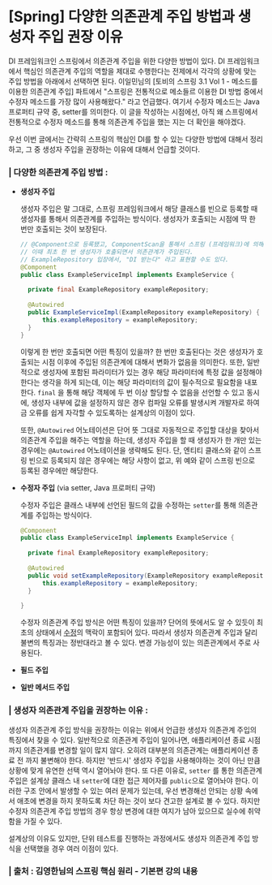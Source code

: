 # [Spring] 다양한 의존관계 주입 방법과 생성자 주입 권장 이유



DI 프레임워크인 스프링에서 의존관계 주입을 위한 다양한 방법이 있다. DI 프레임워크에서 핵심인 의존관계 주입의 역할을 제대로 수행한다는 전제에서 각각의 상황에 맞는 주입 방법을 아래에서 선택하면 된다. 이일민님의 [토비의 스프링 3.1 Vol 1 - 메소드를 이용한 의존관계 주입] 파트에서 "스프링은 전통적으로 메소들르 이용한 DI 방법 중에서 수정자 메소드를 가장 많이 사용해왔다." 라고 언급했다. 여기서 수정자 메소드는 Java 프로퍼티 규약 중, setter를 의미한다. 이 글을 작성하는 시점에선, 아직 왜 스프링에서 전통적으로 수정자 메소드를 통해 의존관계 주입을 했는 지는 더 확인을 해야겠다. 

우선 이번 글에서는 간략히 스프링의 핵심인 DI를 할 수 있는 다양한 방법에 대해서 정리하고, 그 중 생성자 주입을 권장하는 이유에 대해서 언급할 것이다.

### | 다양한 의존관계 주입 방법 :

- **생성자 주입** 

  생성자 주입은 말 그대로, 스프링 프레임워크에서 해당 클래스를 빈으로 등록할 때 생성자를 통해서 의존관계를 주입하는 방식이다. 생성자가 호출되는 시점에 딱 한 번만 호출되는 것이 보장된다. 

  ```java
  // @Component으로 등록됐고, ComponentScan을 통해서 스프링 (프레임워크)에 의해 빈으로 등록된다. 
  // 이때 최초 한 번 생성자가 호출되면서 의존관계가 주입된다. 
  // ExampleRepository 입장에서, "DI 받는다" 라고 표현할 수도 있다.
  @Component
  public class ExampleServiceImpl implements ExampleService {
    
    private final ExampleRepository exampleRepository; 
    
    @Autowired
    public ExampleServiceImpl(ExampleRepository exampleRepository) {
      	this.exampleRepository = exampleRepository; 
    }
  }
  ```

  이렇게 한 번만 호출되면 어떤 특징이 있을까?  한 번만 호출된다는 것은 생성자가 호출되는 시점 이후에 주입된 의존관계에 대해서 변화가 없음을 의미한다. 또한, 일반적으로 생성자에 포함된 파라미터가 있는 경우 해당 파라미터에 특정 값을 설정해야 한다는 생각을 하게 되는데, 이는 해당 파라미터의 값이 필수적으로 필요함을 내포한다. `final` 을 통해 해당 객체에 두 번 이상 할당할 수 없음을 선언할 수 있고 동시에, 생성자 내부에 값을 설정하지 않은 경우 컴파일 오류를 발생시켜 개발자로 하여금 오류를 쉽게 자각할 수 있도록하는 설계상의 이점이 있다. 

  또한, `@Autowired` 어노테이션은 단어 뜻 그대로 자동적으로 주입할 대상을 찾아서 의존관계 주입을 해주는 역할을 하는데, 생성자 주입을 할 때 생성자가 한 개만 있는 경우에는 `@Autowired` 어노테이션을 생략해도 된다. 단, 엔티티 클래스와 같이 스프링 빈으로 등록되지 않은 경우에는 해당 사항이 없고, 위 예와 같이 스프링 빈으로 등록된 경우에만 해당한다.

- **수정자 주입** (via setter, Java 프로퍼티 규약) 

  수정자 주입은 클래스 내부에 선언된 필드의 값을 수정하는 `setter`를 통해 의존관계를 주입하는 방식이다. 

  ```java
  @Component
  public class ExampleServiceImpl implements ExampleService {
    
    private final ExampleRepository exampleRepository; 
   
    @Autowired
    public void setExampleRepository(ExampleRepository exampleRepository) {
      	this.exampleRepository = exampleRepository; 
    }
    
  }
  ```

  수정자 의존관계 주입 방식은 어떤 특징이 있을까? 단어의 뜻에서도 알 수 있듯이 최초의 상태에서 <u>수정</u>의 맥락이 포함되어 있다. 따라서 생성자 의존관계 주입과 달리 불변의 특징과는 정반대라고 볼 수 있다. 변경 가능성이 있는 의존관계에서 주로 사용된다. 

- **필드 주입**

- **일반 메서드 주입** 

### | 생성자 의존관계 주입을 권장하는 이유 : 

생성자 의존관계 주입 방식을 권장하는 이유는 위에서 언급한 생성자 의존관계 주입의 특징에서 찾을 수 있다. 일반적으로 의존관계 주입이 일어나면, 애플리케이션 종료 시점까지 의존관계를 변경할 일이 많지 않다. 오히려 대부분의 의존관계는 애플리케이션 종료 전 까지 불변해야 한다. 하지만 '반드시' 생성자 주입을 사용해야하는 것이 아닌 만큼 상황에 맞게 유연한 선택 역시 열어놔야 한다. 또 다른 이유로, `setter` 를 통한 의존관계 주입은 설계상 클래스 내 `setter`에 대한 접근 제어자를 `public`으로 열어놔야 한다. 이러한 구조 안에서 발생할 수 있는 여러 문제가 있는데, 우선 변경해선 안되는 상황 속에서 애초에 변경을 하지 못하도록 차단 하는 것이 보다 견고한 설계로 볼 수 있다. 하지만 수정자 의존관계 주입 방법의 경우 항상 변경에 대한 여지가 남아 있으므로 실수에 취약함을 가질 수 있다. 

설계상의 이유도 있지만, 단위 테스트를 진행하는 과정에서도 생성자 의존관계 주입 방식을 선택했을 경우 여러 이점이 있다. 

### | 출처 : 김영한님의 스프링 핵심 원리 - 기본편 강의 내용

